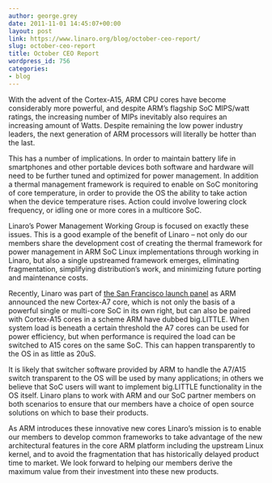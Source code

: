 ```yaml
---
author: george.grey
date: 2011-11-01 14:45:07+00:00
layout: post
link: https://www.linaro.org/blog/october-ceo-report/
slug: october-ceo-report
title: October CEO Report
wordpress_id: 756
categories:
- blog
---
```


With the advent of the Cortex-A15, ARM CPU cores have become considerably more powerful, and despite ARM’s flagship SoC MIPS/watt ratings, the increasing number of MIPs inevitably also requires an increasing amount of Watts. Despite remaining the low power industry leaders, the next generation of ARM processors will literally be hotter than the last.

This has a number of implications. In order to maintain battery life in smartphones and other portable devices both software and hardware will need to be further tuned and optimized for power management. In addition a thermal management framework is required to enable on SoC monitoring of core temperature, in order to provide the OS the ability to take action when the device temperature rises. Action could involve lowering clock frequency, or idling one or more cores in a multicore SoC.

Linaro’s Power Management Working Group is focused on exactly these issues. This is a good example of the benefit of Linaro – not only do our members share the development cost of creating the thermal framework for power management in ARM SoC Linux implementations through working in Linaro, but also a single upstreamed framework emerges, eliminating fragmentation, simplifying distribution’s work, and minimizing future porting and maintenance costs.

Recently, Linaro was part of [the San Francisco launch panel](http://www.arm.com/about/newsroom/arm-unveils-its-most-energy-efficient-application-processor-ever-with-biglittle-processing.php) as ARM announced the new Cortex-A7 core, which is not only the basis of a powerful single or multi-core SoC in its own right, but can also be paired with Cortex-A15 cores in a scheme ARM have dubbed big.LITTLE. When system load is beneath a certain threshold the A7 cores can be used for power efficiency, but when performance is required the load can be switched to A15 cores on the same SoC. This can happen transparently to the OS in as little as 20uS.

It is likely that switcher software provided by ARM to handle the A7/A15 switch transparent to the OS will be used by many applications; in others we believe that SoC users will want to implement big.LITTLE functionality in the OS itself. Linaro plans to work with ARM and our SoC partner members on both scenarios to ensure that our members have a choice of open source solutions on which to base their products.

As ARM introduces these innovative new cores Linaro’s mission is to enable our members to develop common frameworks to take advantage of the new architectural features in the core ARM platform including the upstream Linux kernel, and to avoid the fragmentation that has historically delayed product time to market. We look forward to helping our members derive the maximum value from their investment into these new products.


